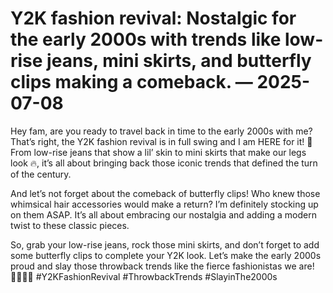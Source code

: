 # Y2K fashion revival: Nostalgic for the early 2000s with trends like low-rise jeans, mini skirts, and butterfly clips making a comeback. — 2025-07-08

Hey fam, are you ready to travel back in time to the early 2000s with me? That’s right, the Y2K fashion revival is in full swing and I am HERE for it! 🦋 From low-rise jeans that show a lil’ skin to mini skirts that make our legs look 🔥, it’s all about bringing back those iconic trends that defined the turn of the century.

And let’s not forget about the comeback of butterfly clips! Who knew those whimsical hair accessories would make a return? I’m definitely stocking up on them ASAP. It’s all about embracing our nostalgia and adding a modern twist to these classic pieces.

So, grab your low-rise jeans, rock those mini skirts, and don’t forget to add some butterfly clips to complete your Y2K look. Let’s make the early 2000s proud and slay those throwback trends like the fierce fashionistas we are! 💁🏻‍♀️💖 #Y2KFashionRevival #ThrowbackTrends #SlayinThe2000s